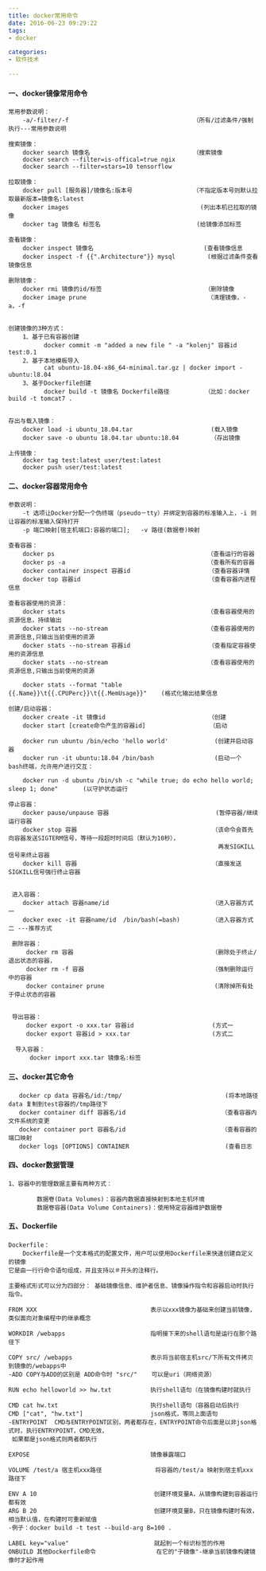 ```yaml
---
title: docker常用命令
date: 2016-06-23 09:29:22
tags: 
- docker

categories:
- 软件技术

---
```



#### 一、docker镜像常用命令

    常用参数说明：
        -a/-filter/-f                                   （所有/过滤条件/强制执行---常用参数说明
        
    搜索镜像：
        docker search 镜像名                             （搜索镜像
        docker search --filter=is-offical=true ngix
        docker search --filter=stars=10 tensorflow
    
    拉取镜像：
        docker pull [服务器]/镜像名:版本号                 （不指定版本号则默认拉取最新版本=镜像名:latest
        docker images                                     (列出本机已拉取的镜像
        docker tag 镜像名 标签名                           (给镜像添加标签
    
    查看镜像：
        docker inspect 镜像名                               (查看镜像信息
        docker inspect -f {{".Architecture"}} mysql         (根据过滤条件查看镜像信息
    
    删除镜像：
        docker rmi 镜像的id/标签                             （删除镜像
        docker image prune                                  （清理镜像，-a，-f
        
    
    创建镜像的3种方式：
        1、基于已有容器创建
              docker commit -m "added a new file " -a "kolenj" 容器id test:0.1
        2、基于本地模板导入
              cat ubuntu-18.04-x86_64-minimal.tar.gz | docker import - ubuntu:l8.04
        3、基于Dockerfile创建
              docker build -t 镜像名 Dockerfile路径          （比如：docker build -t tomcat7 . 
            
        
    存出与载入镜像：
        docker load -i ubuntu_18.04.tar                      (载入镜像
        docker save -o ubuntu 18.04.tar ubuntu:18.04         （存出镜像
    
    上传镜像：
        docker tag test:latest user/test:latest 
        docker push user/test:latest
  
#### 二、docker容器常用命令
    
    参数说明：
        -t 选项让Docker分配一个伪终端（pseudo－tty）并绑定到容器的标准输入上，-i 则让容器的标准输入保持打开
        -p 端口映射[宿主机端口:容器的端口];   -v 路径(数据卷)映射 
    
    查看容器：
        docker ps	                                        （查看运行的容器	
        docker ps -a	                                    （查看所有的容器
        docker container inspect 容器id                      （查看容器详情
        docker top 容器id                                    （查看容器内进程信息
     
    查看容器使用的资源：
        docker stats                                        （查看容器使用的资源信息，持续输出
        docker stats --no-stream                            （查看容器使用的资源信息,只输出当前使用的资源
        docker stats --no-stream 容器id                      （查看指定容器使用的资源信息
        docker stats --no-stream                            （查看容器使用的资源信息,只输出当前使用的资源
        
        docker stats --format "table {{.Name}}\t{{.CPUPerc}}\t{{.MemUsage}}"    (格式化输出结果信息
        
    创建/启动容器：
        docker create -it 镜像id                             （创建
        docker start [create命令产生的容器id]                  （启动
    
        docker run ubuntu /bin/echo 'hello world'             (创建并启动容器
        docker run -it ubuntu:18.04 /bin/bash                 (启动一个 bash终端，允许用户进行交互：
        
        docker run -d ubuntu /bin/sh -c "while true; do echo hello world; sleep 1; done"       (以守护状态运行
    
    停止容器：
        docker pause/unpause 容器                              (暂停容器/继续运行容器
        docker stop 容器                                      （该命令会首先向容器发送SIGTERM信号，等待一段超时时间后（默认为10秒），
                                                               再发SIGKILL信号来终止容器
        docker kill 容器                                      （直接发送SIGKILL信号强行终止容器
   
     
     进入容器：
        docker attach 容器name/id                             （进入容器方式一
        docker exec -it 容器name/id  /bin/bash(=bash)         （进入容器方式二 ---推荐方式   
     
     删除容器：
         docker rm 容器                                       （删除处于终止/退出状态的容器，                                                  
         docker rm -f 容器                                    （强制删除运行中的容器
         docker container prune                               (清除掉所有处于停止状态的容器


     导出容器：
         docker export -o xxx.tar 容器id                      (方式一
         docker export 容器id > xxx.tar                       (方式二
         
      导入容器：
          docker import xxx.tar 镜像名:标签
          
#### 三、docker其它命令

       docker cp data 容器名/id:/tmp/                             (将本地路径data 复制到test容器的/tmp路径下
       docker container diff 容器名/id                           （查看容器内文件系统的变更
       docker container port 容器名/id                           （查看容器的端口映射
       docker logs [OPTIONS] CONTAINER                           (查看日志


#### 四、docker数据管理

    1、容器中的管理数据主要有两种方式：
    
            数据卷(Data Volumes)：容器内数据直接映射到本地主机环境
            数据卷容器(Data Volume Containers)：使用特定容器维护数据卷


#### 五、Dockerfile

    Dockerfile：
        Dockerfile是一个文本格式的配置文件，用户可以使用Dockerfile来快速创建自定义的镜像
    它是由一行行命令语句组成，并且支持以＃开头的注释行。
    
    主要格式形式可以分为四部分： 基础镜像信息、维护者信息、镜像操作指令和容器启动时执行指令。
    
    FROM XXX                                表示以xxx镜像为基础来创建当前镜像，类似面向对象编程中的继承概念
    
    WORKDIR /webapps                        指明接下来的shell语句是运行在那个路径下
    
    COPY src/ /webapps                      表示将当前宿主机src/下所有文件拷贝到镜像的/webapps中
    -ADD COPY与ADD的区别是 ADD命令时 "src/"    可以是uri（网络资源）
    
    RUN echo helloworld >> hw.txt           执行shell语句（在镜像构建时就执行
    
    CMD cat hw.txt                          执行shell语句（容器启动后执行
    CMD ["cat", "hw.txt"]                   json格式，等同上面语句
    -ENTRYPOINT  CMD与ENTRYPOINT区别，两者都存在，ENTRYPOINT命令后面是以非json格式时，执行ENTRYPOINT，CMD无效，
     如果都是json格式则两者都执行
    
    EXPOSE                                  镜像暴露端口
    
    VOLUME /test/a 宿主机xxx路径               将容器的/test/a 映射到宿主机xxx路径下
    
    ENV A 10                                 创建环境变量A，从镜像构建到容器运行都有效
    ARG B 20                                 创建环境变量B，只在镜像构建时有效，相当默认值，在构建时可重新赋值
    -例子：docker build -t test --build-arg B=100 .
    
    LABEL key="value"                        就起到一个标识标签的作用
    ONBUILD 其他Dockerfile命令                 在它的"子镜像"-继承当前镜像构建镜像时才起作用
    
   